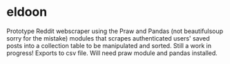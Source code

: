 # eldoon
Prototype Reddit webscraper using the Praw and Pandas (not beautifulsoup sorry for the mistake) modules that scrapes authenticated users' saved posts into a collection table to be manipulated and sorted. Still a work in progress! Exports to csv file. 
Will need praw module and pandas installed. 
